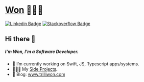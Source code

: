 

<!--
**trilliwon/trilliwon** is a ✨ _special_ ✨ repository because its `README.md` (this file) appears on your GitHub profile.
-->

# [Won](https://www.trilliwon.com/trilliwon/) 👨🏻‍💻

[![Linkedin Badge](https://img.shields.io/badge/-won-blue?style=flat-square&logo=Linkedin&logoColor=white&link=https://www.linkedin.com/in/won/)](https://www.linkedin.com/in/won/)
[![Stackoverflow Badge](https://img.shields.io/badge/-Stackoverflow-4CA143?style=flat-square&logo=Stackoverflow&logoColor=white&link=https://stackoverflow.com/users/8813422/won)](https://stackoverflow.com/users/8813422/won)

## Hi there 👋
##### I'm Won, I'm a Software Developer.

- 🔭 I’m currently working on Swift, JS, Typescript apps/systems.
- 👨🏻‍💻 My [Side Projects](https://apps.apple.com/tt/developer/won-jo/id1050731374).
- 📝 Blog: www.trilliwon.com

